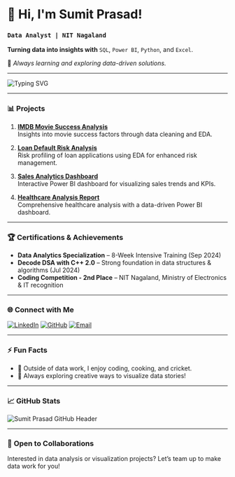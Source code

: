 # 👋 Hi, I'm Sumit Prasad!  
### `Data Analyst | NIT Nagaland`

**Turning data into insights with** `SQL`, `Power BI`, `Python`, and `Excel`.

🌱 *Always learning and exploring data-driven solutions.*

---

![Typing SVG](https://readme-typing-svg.herokuapp.com?font=Roboto&color=%2336BCF7&size=22&center=true&vCenter=true&lines=Data+Analytics+and+CS+Student;Data+Visualization+Enthusiast;Loves+Turning+Data+into+Stories!)

---

### 📊 **Projects**

1. **[IMDB Movie Success Analysis](https://github.com/Sumit123sm/project-trinity/tree/main/IMB%20MOVIE)**  
   Insights into movie success factors through data cleaning and EDA.
   
2. **[Loan Default Risk Analysis](https://github.com/Sumit123sm/project-trinity/tree/main/Loan%20Default%20Risk%20Analysis)**  
   Risk profiling of loan applications using EDA for enhanced risk management.

3. **[Sales Analytics Dashboard](https://github.com/Sumit123sm/Create-a-Sales-Analytics-Dashboard)**  
   Interactive Power BI dashboard for visualizing sales trends and KPIs.

4. **[Healthcare Analysis Report](https://github.com/Sumit123sm/Health_Car_Report)**  
   Comprehensive healthcare analysis with a data-driven Power BI dashboard.

---

### 🏆 **Certifications & Achievements**

- **Data Analytics Specialization** – 8-Week Intensive Training (Sep 2024)
- **Decode DSA with C++ 2.0** – Strong foundation in data structures & algorithms (Jul 2024)
- **Coding Competition - 2nd Place** – NIT Nagaland, Ministry of Electronics & IT recognition

---

### 🌐 **Connect with Me**

[![LinkedIn](https://img.shields.io/badge/-LinkedIn-0077B5?logo=linkedin&logoColor=white)](https://linkedin.com/in/sumit-prasad-811736264)
[![GitHub](https://img.shields.io/badge/-GitHub-333?logo=github&logoColor=white)](https://github.com/Sumit123sm)
[![Email](https://img.shields.io/badge/-Email-D14836?logo=gmail&logoColor=white)](mailto:sumitprasad102@gmail.com)

---

### ⚡ **Fun Facts**

- 🌱 Outside of data work, I enjoy coding, cooking, and cricket.
- 🎨 Always exploring creative ways to visualize data stories!

---

### 📈 **GitHub Stats**

![Sumit Prasad GitHub Header](https://github.com/Sumit123sm/sumitimage/blob/main/DALL%C2%B7E%202024-11-10%2003.43.32%20-%20Design%20an%20interactive%20GitHub%20profile%20header%20image%20for%20a%20Data%20Analyst%20named%20Sumit%20Prasad.%20Include%20data%20analytics-related%20elements%20like%20charts%2C%20SQL%20code.webp)

---

### 💼 **Open to Collaborations**

Interested in data analysis or visualization projects? Let’s team up to make data work for you!
